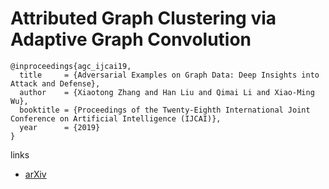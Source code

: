 # Attributed Graph Clustering via Adaptive Graph Convolution

```
@inproceedings{agc_ijcai19,
  title     = {Adversarial Examples on Graph Data: Deep Insights into Attack and Defense},
  author    = {Xiaotong Zhang and Han Liu and Qimai Li and Xiao-Ming Wu},
  booktitle = {Proceedings of the Twenty-Eighth International Joint Conference on Artificial Intelligence (IJCAI)},            
  year      = {2019}
}
```

links
- [arXiv](https://arxiv.org/abs/1906.01210)

